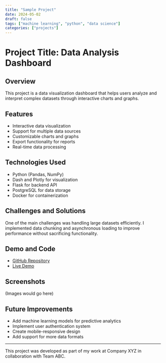 ```yaml
---
title: "Sample Project"
date: 2024-05-02
draft: false
tags: ["machine learning", "python", "data science"]
categories: ["projects"]
---
```


# Project Title: Data Analysis Dashboard

## Overview

This project is a data visualization dashboard that helps users analyze and interpret complex datasets through interactive charts and graphs.

## Features

- Interactive data visualization
- Support for multiple data sources
- Customizable charts and graphs
- Export functionality for reports
- Real-time data processing

## Technologies Used

- Python (Pandas, NumPy)
- Dash and Plotly for visualization
- Flask for backend API
- PostgreSQL for data storage
- Docker for containerization

## Challenges and Solutions

One of the main challenges was handling large datasets efficiently. I implemented data chunking and asynchronous loading to improve performance without sacrificing functionality.

## Demo and Code

- [GitHub Repository](https://github.com/whaverals/data-dashboard)
- [Live Demo](https://example.com/data-dashboard)

## Screenshots

(Images would go here)

## Future Improvements

- Add machine learning models for predictive analytics
- Implement user authentication system
- Create mobile-responsive design
- Add support for more data formats

---

This project was developed as part of my work at Company XYZ in collaboration with Team ABC.